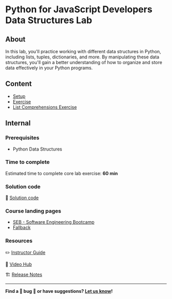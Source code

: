 <h1>
  <span class="prefix">Python for JavaScript Developers</span>
  <span class="headline">Data Structures Lab</span>
</h1>

## About

In this lab, you'll practice working with different data structures in Python, including lists, tuples, dictionaries, and more. By manipulating these data structures, you'll gain a better understanding of how to organize and store data effectively in your Python programs.

## Content

- [Setup](./setup/README.md)
- [Exercise](./exercise/README.md)
- [List Comprehensions Exercise](./list-comprehensions-exercise/README.md)

## Internal

### Prerequisites

- Python Data Structures

### Time to complete

Estimated time to complete core lab exercise: **60 min**

### Solution code

🏁 [Solution code](https://git.generalassemb.ly/modular-curriculum-all-courses/python-for-javascript-developers-data-structures-lab-solution)

### Course landing pages

- [SEB - Software Engineering Bootcamp](https://pages.git.generalassemb.ly/modular-curriculum-all-courses/python-for-javascript-developers-data-structures-lab/canvas-landing-pages/seb.html)
- [Fallback](https://pages.git.generalassemb.ly/modular-curriculum-all-courses/python-for-javascript-developers-data-structures-lab/canvas-landing-pages/fallback.html)

### Resources

✏️ [Instructor Guide](./internal-resources/instructor-guide.md)

🎥 [Video Hub](./internal-resources/video-hub.md)

🏗️ [Release Notes](./internal-resources/release-notes.md)

---

**Find a 👾 bug 👾 or have suggestions? [Let us know](https://pages.git.generalassemb.ly/modular-curriculum-all-courses/universal-resources-internal/module-feedback.html)!**
